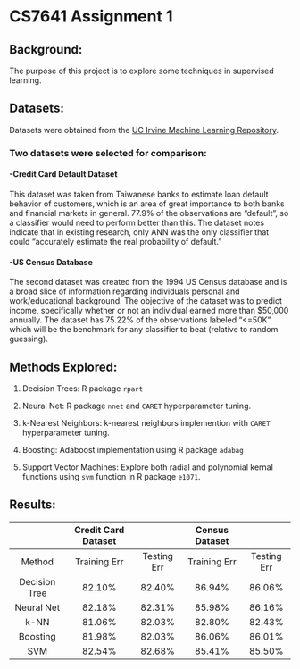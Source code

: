 # CS7641 Assignment 1

## Background: 
The purpose of this project is to explore some techniques in supervised learning.

## Datasets:
Datasets were obtained from the [UC Irvine Machine Learning Repository](http://archive.ics.uci.edu/).

### Two datasets were selected for comparison:

#### -Credit Card Default Dataset 
This dataset was taken from Taiwanese banks to estimate loan default behavior of customers, which is an area of great importance to both banks and financial markets in general. 77.9% of the observations are “default”, so a classifier would need to perform better than this. The dataset notes indicate that in existing research, only ANN was the only classifier that could “accurately estimate the real probability of default.”  


#### -US Census Database 
The second dataset was created from the 1994 US Census database and is a broad slice of information regarding individuals personal and work/educational background.  The objective of the dataset was to predict income, specifically whether or not an individual earned more than $50,000 annually.  The dataset has 75.22% of the observations labeled “<=50K” which will be the benchmark for any classifier to beat (relative to random guessing).


## Methods Explored:
1. Decision Trees:
R package `rpart`

2. Neural Net:
R package `nnet` and `CARET` hyperparameter tuning.

3. k-Nearest Neighbors:
k-nearest neighbors implemention with `CARET` hyperparameter tuning.

4. Boosting:
Adaboost implementation using R package `adabag`

5. Support Vector Machines:
Explore both radial and polynomial kernal functions using `svm` function in R package `e1071`.

## Results:

| |Credit Card Dataset|| Census Dataset||
|:-:|:--------------:|:-:|:-----------:|:-:|
|Method|  Training Err| Testing Err | Training Err | Testing Err |
|Decision Tree| 82.10% | 82.40% | 86.94% | 86.06% |
|Neural Net| 82.18% |82.31%  |85.98% |86.16% |
|k-NN| 81.06% |82.03% |82.80% |82.43% |
|Boosting|81.98% |82.03% |86.06% |86.01% |
|SVM | 82.54% |82.68% |85.41% |85.50% |


